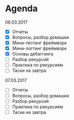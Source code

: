 # Agenda

06.03.2017

- [x] Отчеты
- [x] Вопросы, разбор домашки
- [x] Мини-тестинг фреймворк
- [x] Мини-логгинг фреймворк
- [x] Основы дебаггинга
- [ ] Разбор рекурсий
- [ ] Практика по рекурсиям
- [ ] Таски на завтра

07.03.2017

- [ ] Отчеты
- [ ] Вопросы, разбор домашки
- [ ] Разбор рекурсий
- [ ] Практика по рекурсиям
- [ ] Таски на завтра
